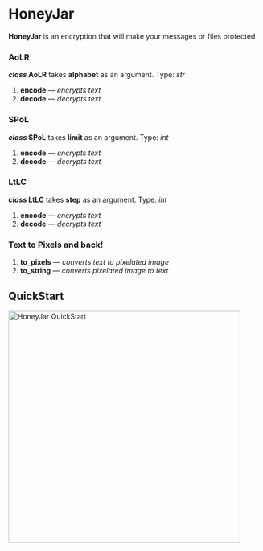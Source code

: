 # HoneyJar
**HoneyJar** is an encryption that will make your messages or files protected

### AoLR
**_class_ AoLR** takes **alphabet** as an argument. Type: _str_
1) **encode** *— encrypts text*
2) **decode** *— decrypts text*
### SPoL
**_class_ SPoL** takes **limit** as an argument. Type: _int_
1) **encode** *— encrypts text*
2) **decode** *— decrypts text*
### LtLC
**_class_ LtLC** takes **step** as an argument. Type: _int_
1) **encode** *— encrypts text*
2) **decode** *— decrypts text*


### Text to Pixels and back!
1) **to_pixels** *— converts text to pixelated image*
2) **to_string** *— converts pixelated image to text*


## QuickStart
<img width="461" alt="HoneyJar QuickStart" src="https://user-images.githubusercontent.com/65075625/226047170-07c9ce58-0370-41c9-9aa0-349ab4195f86.png">




